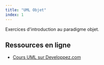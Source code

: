 ```yaml
---
title: "UML Objet"
index: 1
---
```


Exercices d'introduction au paradigme objet.

## Ressources en ligne 

- [Cours UML sur Developpez.com](https://laurent-audibert.developpez.com/Cours-UML/?page=diagramme-classes)

